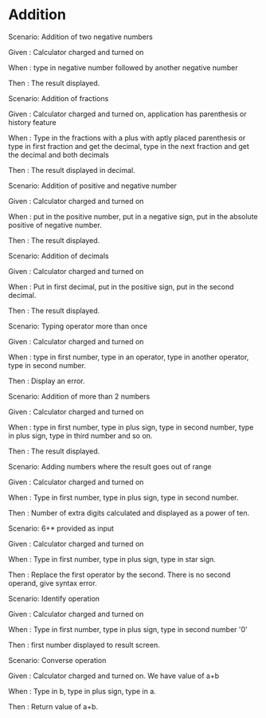 # Addition

Scenario: Addition of two negative numbers
  
  Given : Calculator charged and turned on

  When : type in negative number followed by another negative number
  
  Then : The result displayed.

Scenario: Addition of fractions
  
  Given  : Calculator charged and turned on, application has
  parenthesis or history feature
  
  When : Type in the fractions with a plus with aptly placed parenthesis
  or type in first fraction and get the decimal, type in the next fraction
  and get the decimal and both decimals
  
  Then : The result displayed in decimal.
  
  Scenario: Addition of positive and negative number
  
  Given  : Calculator charged and turned on
  
  When : put in the positive number, put in a negative sign, put in
  the absolute positive of negative number.
  
  Then : The result displayed.
  
  Scenario: Addition of decimals
  
  Given  : Calculator charged and turned on
  
  When : Put in first decimal, put in the positive sign, put in the second
  decimal.
  
  Then : The result displayed.
  
  Scenario: Typing operator more than once
  
  Given  : Calculator charged and turned on
  
  When : type in first number, type in an operator, type in another
  operator, type in second number.
  
  Then : Display an error.
  
  Scenario:  Addition of more than 2 numbers
  
  Given  : Calculator charged and turned on
  
  When : type in first number, type in plus sign, type in second number,
  type in plus sign, type in third number and so on.
  
  Then : The result displayed.
  
  Scenario: Adding numbers where the result goes out of range
  
  Given  : Calculator charged and turned on
  
  When : Type in first number, type in plus sign, type in second number.
  
  Then : Number of extra digits calculated and displayed as
  a power of ten.
  
   Scenario: 6+* provided as input
  
  Given  : Calculator charged and turned on
  
  When : Type in first number, type in plus sign, type in star sign.
  
  Then : Replace the first operator by the second. There is no second
  operand, give syntax error.

 Scenario: Identify operation
  
  Given  : Calculator charged and turned on
  
  When : Type in first number, type in plus sign, type in second number '0'
  
  Then : first number displayed to result screen.

 Scenario: Converse operation
  
  Given  : Calculator charged and turned on. We have value of a+b
  
  When : Type in b, type in plus sign, type in a.
  
  Then : Return value of a+b.
